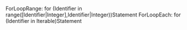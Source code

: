 ForLoopRange:
    for (Identifier in range([Identifier|Integer],Identifier|Integer))Statement
ForLoopEach:
    for (Identifier in Iterable)Statement
